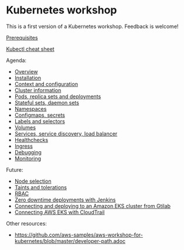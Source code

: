 # Kubernetes workshop

This is a first version of a Kubernetes workshop. Feedback is welcome!

[Prerequisites](./prerequisites.md)

[Kubectl cheat sheet](https://kubernetes.io/docs/reference/kubectl/cheatsheet/)

Agenda:
* [Overview](./overview.md)
* [Installation](./installation.md)
* [Context and configuration](./cluster/context.md)
* [Cluster information](./cluster/information.md)
* [Pods, replica sets and deployments](./deployments/pods.md)
* [Stateful sets, daemon sets](./sets/sets.md)
* [Namespaces](./namespaces/namespaces.md)
* [Configmaps, secrets](./configs/configmaps.md)
* [Labels and selectors](./labels/labels.md)
* [Volumes](./volumes/volumes.md)
* [Services, service discovery, load balancer](./services/services.md)
* [Healthchecks](./healthchecks/probes.md)
* [Ingress](./ingress/ingress.md)
* [Debugging](./debugging/debugging.md)
* [Monitoring](./monitoring/monitoring.md)

Future:
* [Node selection](https://kubernetes.io/docs/concepts/configuration/assign-pod-node/)
* [Taints and tolerations](https://kubernetes.io/docs/concepts/configuration/taint-and-toleration/)
* [RBAC](https://kubernetes.io/docs/reference/access-authn-authz/rbac/)
* [Zero downtime deployments with Jenkins](https://kubernetes.io/blog/2018/04/30/zero-downtime-deployment-kubernetes-jenkins/)
* [Connecting and deploying to an Amazon EKS cluster from Gtilab](https://docs.gitlab.com/ee/user/project/clusters/eks_and_gitlab/)
* [Connecting AWS EKS with CloudTrail](https://docs.aws.amazon.com/eks/latest/userguide/logging-using-cloudtrail.html)

Other resources:
* https://github.com/aws-samples/aws-workshop-for-kubernetes/blob/master/developer-path.adoc